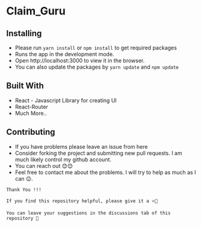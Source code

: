 # Claim_Guru

## Installing
- Please run `yarn install` or `npm install` to get required packages
- Runs the app in the development mode.
- Open http://localhost:3000 to view it in the browser.
- You can also update the packages by `yarn update` and `npm update`

## Built With
- React - Javascript Library for creating UI
- React-Router
- Much More..


## Contributing
- If you have problems please leave an issue from here
- Consider forking the project and submitting new pull requests. I am much likely control my github account.
- You can reach out 😊😊
- Feel free to contact me about the problems. I will try to help as much as I can 😉.


```
Thank You !!!

If you find this repository helpful, please give it a ⭐🌟

You can leave your suggestions in the discussions tab of this repository 🤗

